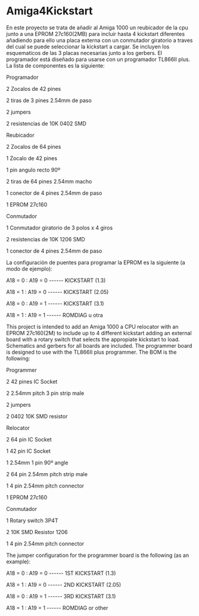 # Amiga4Kickstart

En este proyecto se trata de añadir al Amiga 1000 un reubicador de la cpu junto a una EPROM 27c160(2MB) para incluir hasta
4 kickstart diferentes añadiendo para ello una placa externa con un conmutador giratorio a traves del cual se puede seleccionar
la kickstart a cargar.
Se incluyen los esquematicos de las 3 placas necesarias junto a los gerbers.
El programador está diseñado para usarse con un programador TL866II plus.
La lista de componentes es la siguiente:


Programador

2 Zocalos de 42 pines

2 tiras de 3 pines 2.54mm de paso

2 jumpers

2 resistencias de 10K 0402 SMD


Reubicador

2 Zocalos de 64 pines

1 Zocalo de 42 pines

1 pin angulo recto 90º

2 tiras de 64 pines 2.54mm macho

1 conector de 4 pines 2.54mm de paso

1 EPROM 27c160


Conmutador

1 Conmutador giratorio de 3 polos x 4 giros

2 resistencias de 10K 1206 SMD

1 conector de 4 pines 2.54mm de paso


La configuración de puentes para programar la EPROM es la siguiente (a modo de ejemplo):

A18 = 0 : A19 = 0 ------ KICKSTART (1.3)

A18 = 1 : A19 = 0 ------ KICKSTART (2.05)

A18 = 0 : A19 = 1 ------ KICKSTART (3.1)

A18 = 1 : A19 = 1 ------ ROMDIAG u otra



This project is intended to add an Amiga 1000 a CPU relocator with an EPROM 27c160(2M) to include up to 4 different kickstart
adding an external board with a rotary switch that selects the appropiate kickstart to load.
Schematics and gerbers for all boards are included.
The programmer board is designed to use with the TL866II plus programmer.
The BOM is the following:

Programmer

2 42 pines IC Socket

2 2.54mm pitch 3 pin strip male

2 jumpers

2 0402 10K SMD resistor


Relocator

2 64 pin IC Socket

1 42 pin IC Socket

1 2.54mm 1 pin 90º angle

2 64 pin 2.54mm pitch strip male

1 4 pin 2.54mm pitch connector

1 EPROM 27c160


Conmutador

1 Rotary switch 3P4T

2 10K SMD Resistor 1206

1 4 pin 2.54mm pitch connector


The jumper configuration for the programmer board is the following (as an example):

A18 = 0 : A19 = 0 ------ 1ST KICKSTART (1.3)

A18 = 1 : A19 = 0 ------ 2ND KICKSTART (2.05)

A18 = 0 : A19 = 1 ------ 3RD KICKSTART (3.1)

A18 = 1 : A19 = 1 ------ ROMDIAG or other


